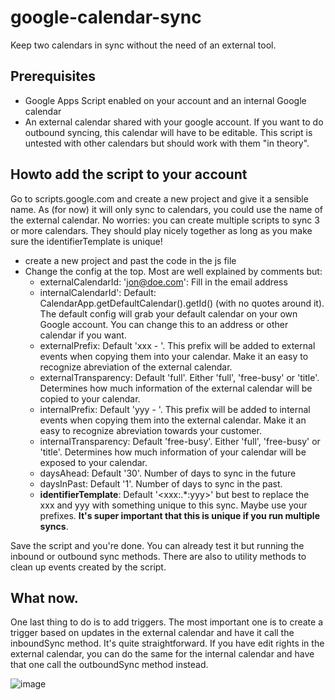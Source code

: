 # google-calendar-sync
Keep two calendars in sync without the need of an external tool.


## Prerequisites
- Google Apps Script enabled on your account and an internal Google calendar
- An external calendar shared with your google account. If you want to do outbound syncing, this calendar will have to be editable. This script is untested with other calendars but should work with them "in theory".

## Howto add the script to your account
Go to scripts.google.com and create a new project and give it a sensible name. As (for now) it will only sync to calendars, you could use the name of the external calendar. No worries: you can create multiple scripts to sync 3 or more calendars. They should play nicely together as long as you make sure the identifierTemplate is unique!
- create a new project and past the code in the js file
- Change the config at the top. Most are well explained by comments but:
  - externalCalendarId: 'jon@doe.com': Fill in the email address
  - internalCalendarId': Default: CalendarApp.getDefaultCalendar().getId() (with no quotes around it). The default config will grab your default calendar on your own Google account. You can change this to an address or other calendar if you want.
  - externalPrefix: Default 'xxx - '. This prefix will be added to external events when copying them into your calendar. Make it an easy to recognize abreviation of the external calendar.
  - externalTransparency: Default 'full'. Either 'full', 'free-busy' or 'title'. Determines how much information of the external calendar will be copied to your calendar.
  - internalPrefix: Default 'yyy - '. This prefix will be added to internal events when copying them into the external calendar. Make it an easy to recognize abreviation towards your customer.
  - internalTransparency: Default 'free-busy'. Either 'full', 'free-busy' or 'title'. Determines how much information of your calendar will be exposed to your calendar.
  - daysAhead: Default '30'. Number of days to sync in the future
  - daysInPast: Default '1'. Number of days to sync in the past. 
  - **identifierTemplate**: Default '&lt;xxx:.*:yyy&gt;' but best to replace the xxx and yyy with something unique to this sync. Maybe use your prefixes. **It's super important that this is unique if you run multiple syncs**.

Save the script and you're done. You can already test it but running the inbound or outbound sync methods. There are also to utility methods to clean up events created by the script.

## What now.
One last thing to do is to add triggers. The most important one is to create a trigger based on updates in the external calendar and have it call the inboundSync method. It's quite straightforward. If you have edit rights in the external calendar, you can do the same for the internal calendar and have that one call the outboundSync method instead.

![image](https://user-images.githubusercontent.com/1446282/124452251-81ebc300-dd86-11eb-91f8-308ededabac1.png)
